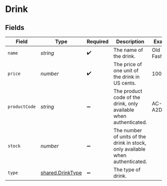 # Drink


## Fields

| Field                                                                         | Type                                                                          | Required                                                                      | Description                                                                   | Example                                                                       |
| ----------------------------------------------------------------------------- | ----------------------------------------------------------------------------- | ----------------------------------------------------------------------------- | ----------------------------------------------------------------------------- | ----------------------------------------------------------------------------- |
| `name`                                                                        | *string*                                                                      | :heavy_check_mark:                                                            | The name of the drink.                                                        | Old Fashioned                                                                 |
| `price`                                                                       | *number*                                                                      | :heavy_check_mark:                                                            | The price of one unit of the drink in US cents.                               | 1000                                                                          |
| `productCode`                                                                 | *string*                                                                      | :heavy_minus_sign:                                                            | The product code of the drink, only available when authenticated.             | AC-A2DF3                                                                      |
| `stock`                                                                       | *number*                                                                      | :heavy_minus_sign:                                                            | The number of units of the drink in stock, only available when authenticated. |                                                                               |
| `type`                                                                        | [shared.DrinkType](../../../sdk/models/shared/drinktype.md)                   | :heavy_minus_sign:                                                            | The type of drink.                                                            |                                                                               |